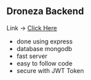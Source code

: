 ## Droneza Backend
Link -> <a href=""> Click Here</a>

- done using express
- database mongodb
- fast server
- easy to follow code
- secure with JWT Token